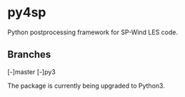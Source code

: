 # py4sp
Python postprocessing framework for SP-Wind LES code.

## Branches
[-]master
[-]py3 

The package is currently being upgraded to Python3.
